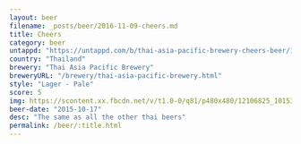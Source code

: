 ```yaml
---
layout: beer
filename: _posts/beer/2016-11-09-cheers.md
title: Cheers
category: beer
untappd: "https://untappd.com/b/thai-asia-pacific-brewery-cheers-beer/17465"
country: "Thailand"
brewery: "Thai Asia Pacific Brewery"
breweryURL: "/brewery/thai-asia-pacific-brewery.html"
style: "Lager - Pale"
score: 5
img: https://scontent.xx.fbcdn.net/v/t1.0-0/q81/p480x480/12106825_10153656865098745_7827402413417902820_n.jpg?oh=99c1b328d5995172107b2320a54fe6e8&oe=5A6C3F71
beer-date: "2015-10-17"
desc: "The same as all the other thai beers"
permalink: /beer/:title.html
---
```

